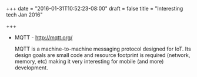+++
date = "2016-01-31T10:52:23-08:00"
draft = false
title = "Interesting tech Jan 2016"

+++

- MQTT - http://mqtt.org/

  MQTT is a machine-to-machine messaging protocol designed for IoT. Its design goals are small code and resource footprint is required (network, memory, etc) making
  it very interesting for mobile (and more) development.


